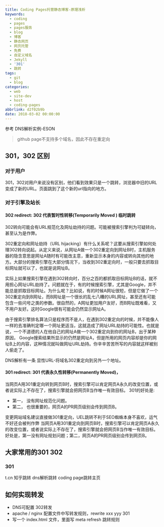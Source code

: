 ```yaml
---
title: Coding Pages托管静态博客-原理浅析
keywords:
  - coding
  - pages
  - pages服务
  - blog
  - 博客
  - 静态网页
  - 网页托管
  - 免费
  - 自定义域名
  - Jekyll
  - '301'
  - 跳转
tags:
  - git
  - blog
categories:
  - web
  - site-dev
  - host
  - coding-pages
abbrlink: d2f02b9b
date: 2018-03-02 00:00:00
---
```

参考 DNS解析实例-ESON


> github page不支持多个域名，因此不存在重定向




## 301，302 区别

### 对于用户
301，302对用户来说没有区别，他们看到效果只是一个跳转，浏览器中旧的URL变成了新的URL。页面跳到了这个新的url指向的地方。


### 对于引擎及站长

#### 302 redirect: 302 代表暂时性转移(Temporarily Moved ) 临时跳转

302转向可能会有URL规范化及网址劫持的问题。可能被搜索引擎判为可疑转向，甚至认为是作弊。

302重定向和网址劫持（URL hijacking）有什么关系呢？这要从搜索引擎如何处理302转向说起。从定义来说，从网址A做一个302重定向到网址B时，主机服务器的隐含意思是网址A随时有可能改主意，重新显示本身的内容或转向其他的地方。大部分的搜索引擎在大部分情况下，当收到302重定向时，一般只要去抓取目标网址就可以了，也就是说网址B。

实际上如果搜索引擎在遇到302转向时，百分之百的都抓取目标网址B的话，就不用担心网址URL劫持了。问题就在于，有的时候搜索引擎，尤其是Google，并不能总是抓取目标网址。为什么呢？比如说，有的时候A网址很短，但是它做了一个302重定向到B网址，而B网址是一个很长的乱七八糟的URL网址，甚至还有可能包含一些问号之类的参数。很自然的，A网址更加用户友好，而B网址既难看，又不用户友好。这时Google很有可能会仍然显示网址A。

由于搜索引擎排名算法只是程序而不是人，在遇到302重定向的时候，并不能像人一样的去准确判定哪一个网址更适当，这就造成了网址URL劫持的可能性。也就是说，一个不道德的人在他自己的网址A做一个302重定向到你的网址B，出于某种原因， Google搜索结果所显示的仍然是网址A，但是所用的网页内容却是你的网址B上的内容，这种情况就叫做网址URL劫持。你辛辛苦苦所写的内容就这样被别人偷走了。


DNS解析有一条 显性URL-将域名302重定向到另外一个地址。

#### 301 redirect: 301 代表永久性转移(Permanently Moved)，

当网页A用301重定向转到网页B时，搜索引擎可以肯定网页A永久的改变位置，或者说实际上不存在了，搜索引擎就会把网页B当作唯一有效目标。
301的好处是:

- 第一， 没有网址规范化问题。
- 第二， 也很重要的，网页A的PR网页级别会传到网页B。


变更网站域名建议直接做301重定向，UEL跳转不利于SEO蜘蛛本身不喜欢，运气不好还会被判作弊
当网页A用301重定向到网页B时，搜索引擎可以肯定网页A永久的改变位置，或者说实际上不存在了，搜索引擎就会把网页B当作唯一有效目标。
好处是，第一没有网址规划问题；第二，网页A的PR网页级别会传到网页B。


## 大家常用的301 302

### 301
t.cn
知乎跳转
dns解析跳转
coding page跳转主页


## 如何实现转发

- DNS可配置 302转发
- apache / nginx 配置文件中写转发规则，rewrite xxx yyy 301
- 写一个 index.html 文件，里面写 meta refresh 跳转规则
